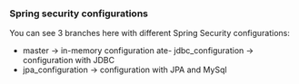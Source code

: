 ### Spring security configurations 

You can see 3 branches here with different Spring Security configurations:

- master -> in-memory configuration
ate- jdbc_configuration -> configuration with JDBC
- jpa_configuration -> configuration with JPA and MySql

